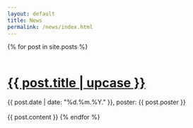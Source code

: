 ```yaml
---
layout: default
title: News
permalink: /news/index.html
---
```





<div class="newsentries">
  {% for post in site.posts %}
  <a href="/scalameter/{{ post.url }}">
    <br/>
    <br/>
    <h1 class="newstitle">
      {{ post.title | upcase }}
    </h1>
  </a>
  <div class="newsinfo">
    {{ post.date | date: "%d.%m.%Y." }}, poster: {{ post.poster }}
  </div>
  <br/>
  {{ post.content }}
  {% endfor %}
</div>






